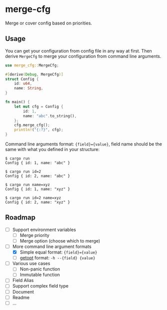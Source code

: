 # merge-cfg

Merge or cover config based on priorities.

## Usage

You can get your configuration from config file in any way at first. Then derive `MergeCfg` to merge your configuration from command line arguments.

```rust
use merge_cfg::MergeCfg;

#[derive(Debug, MergeCfg)]
struct Config {
    id: u64,
    name: String,
}

fn main() {
    let mut cfg = Config {
        id: 1,
        name: "abc".to_string(),
    };
    cfg.merge_cfg();
    println!("{:?}", cfg);
}
```

Command line arguments format: `{field}={value}`, field name should be the same with what you defined in your structure:

```shell
$ cargo run
Config { id: 1, name: "abc" }

$ cargo run id=2
Config { id: 2, name: "abc" }

$ cargo run name=xyz
Config { id: 1, name: "xyz" }

$ cargo run id=2 name=xyz
Config { id: 2, name: "xyz" }
```

## Roadmap

- [ ] Support environment variables
  - [ ] Merge priority
  - [ ] Merge option (choose which to merge)
- [ ] More command line argument formats
  - [x] Simple equal format: `{field}={value}`
  - [ ] [getopt](https://en.wikipedia.org/wiki/Getopt) format: `-h --{field} {value}`
- [ ] Various use cases
  - [ ] Non-panic function
  - [ ] Immutable function
- [ ] Field Alias
- [ ] Support complex field type
- [ ] Document
- [ ] Readme
- [ ] ...
